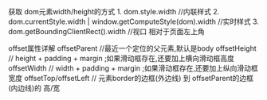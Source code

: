 获取 dom元素width/height的方式
    1. dom.style.width  //内联样式
    2. dom.currentStyle.width  | window.getComputeStyle(dom).width  //实时样式
    3. dom.getBoundingClientRect().width  //视口 相对于页面左上角


offset属性详解
    offsetParent  //最近一个定位的父元素,默认是body
    offsetHeight  // height + padding + margin ;如果滑动框存在,还要加上横向滑动框高度
    offsetWidth // width + padding + margin ;如果滑动框存在,还要加上纵向滑动框宽度
    offsetTop/offsetLeft // 元素border的边框(外边线) 到 offsetParent的边框(内边线)的 高/宽